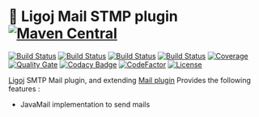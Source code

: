 # :link: Ligoj Mail STMP plugin [![Maven Central](https://maven-badges.herokuapp.com/maven-central/org.ligoj.plugin/plugin-mail-smtp/badge.svg)](https://maven-badges.herokuapp.com/maven-central/org.ligoj.plugin/plugin-mail-smtp)

[![Build Status](https://travis-ci.org/ligoj/plugin-mail-smtp.svg?branch=master)](https://travis-ci.org/ligoj/plugin-mail-smtp)
[![Build Status](https://circleci.com/gh/ligoj/plugin-mail-smtp.svg?style=svg)](https://circleci.com/gh/ligoj/plugin-mail-smtp)
[![Build Status](https://semaphoreci.com/api/v1/ligoj/plugin-mail-smtp/branches/master/shields_badge.svg)](https://semaphoreci.com/ligoj/plugin-mail-smtp)
[![Build Status](https://ci.appveyor.com/api/projects/status/b8w5x9amppaxheso/branch/master?svg=true)](https://ci.appveyor.com/project/ligoj/plugin-mail-smtp/branch/master)
[![Coverage](https://sonarcloud.io/api/project_badges/measure?project=org.ligoj.plugin%3plugin-mail-smtp&metric=coverage)](https://sonarcloud.io/component_measures/metric/coverage/list?id=org.ligoj.plugin%3plugin-mail-smtp)
[![Quality Gate](https://sonarcloud.io/api/project_badges/measure?metric=alert_status&project=org.ligoj.plugin:plugin-mail-smtp)](https://sonarcloud.io/dashboard/index/org.ligoj.plugin:plugin-mail-smtp)
[![Codacy Badge](https://api.codacy.com/project/badge/Grade/45e84bd7af4b4adb8cd8fa908a397e97)](https://www.codacy.com/app/ligoj/plugin-mail-smtp?utm_source=github.com&amp;utm_medium=referral&amp;utm_content=ligoj/plugin-mail-smtp&amp;utm_campaign=Badge_Grade)
[![CodeFactor](https://www.codefactor.io/repository/github/ligoj/plugin-mail-smtp/badge)](https://www.codefactor.io/repository/github/ligoj/plugin-mail-smtp)
[![License](http://img.shields.io/:license-mit-blue.svg)](http://fabdouglas.mit-license.org/)

[Ligoj](https://github.com/ligoj/ligoj) SMTP Mail plugin, and extending [Mail plugin](https://github.com/ligoj/plugin-mail)
Provides the following features :
- JavaMail implementation to send mails
